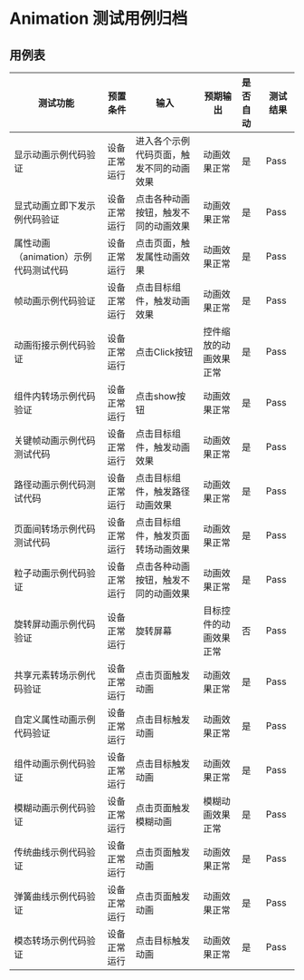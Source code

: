 # Animation 测试用例归档

## 用例表

| 测试功能                    | 预置条件       | 输入                   | 预期输出                                                     | 是否自动 | 测试结果 |
|-------------------------| -------------- |----------------------| ------------------------------------------------------------ | :------- | -------- |
| 显示动画示例代码验证              | 设备正常运行   | 进入各个示例代码页面，触发不同的动画效果 | 动画效果正常 | 是       | Pass     |
| 显式动画立即下发示例代码验证          | 设备正常运行 | 点击各种动画按钮，触发不同的动画效果   | 动画效果正常     | 是       | Pass     |
| 属性动画（animation）示例代码测试代码 | 设备正常运行 | 点击页面，触发属性动画效果        | 动画效果正常     | 是       | Pass     |
| 帧动画示例代码验证               | 设备正常运行 | 点击目标组件，触发动画效果        | 动画效果正常 | 是       | Pass     |
| 动画衔接示例代码验证              | 设备正常运行 | 点击Click按钮            | 控件缩放的动画效果正常 | 是       | Pass     |
| 组件内转场示例代码验证             | 设备正常运行 | 点击show按钮             | 动画效果正常 | 是       | Pass     |
| 关键帧动画示例代码测试代码           | 设备正常运行 | 点击目标组件，触发动画效果        | 动画效果正常 | 是       | Pass     |
| 路径动画示例代码测试代码            | 设备正常运行 | 点击目标组件，触发路径动画效果      | 动画效果正常 | 是       | Pass     |
| 页面间转场示例代码测试代码           | 设备正常运行 | 点击目标组件，触发页面转场动画效果    | 动画效果正常 | 是       | Pass     |
| 粒子动画示例代码验证              | 设备正常运行 | 点击各种动画按钮，触发不同的动画效果   | 动画效果正常 | 是       | Pass     |
| 旋转屏动画示例代码验证             | 设备正常运行 | 旋转屏幕                 | 目标控件的动画效果正常               | 否       | Pass     |
| 共享元素转场示例代码验证            | 设备正常运行 | 点击页面触发动画             | 动画效果正常 | 是       | Pass     |
| 自定义属性动画示例代码验证           | 设备正常运行 | 点击目标触发动画             | 动画效果正常 | 是       | Pass     |
| 组件动画示例代码验证              | 设备正常运行 | 点击目标触发动画             | 动画效果正常 | 是       | Pass     |
| 模糊动画示例代码验证              | 设备正常运行 | 点击页面触发模糊动画           | 模糊动画效果正常    | 是       | Pass     |
| 传统曲线示例代码验证              | 设备正常运行 | 点击页面触发动画    | 动画效果正常 | 是       | Pass     |
| 弹簧曲线示例代码验证              | 设备正常运行 | 点击页面触发动画    | 动画效果正常 | 是       | Pass     |
| 模态转场示例代码验证                | 设备正常运行 | 点击目标触发动画             | 动画效果正常 | 是       | Pass     |
